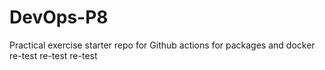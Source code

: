 # DevOps-P8
Practical exercise starter repo for Github actions for packages and docker
re-test
re-test
re-test
